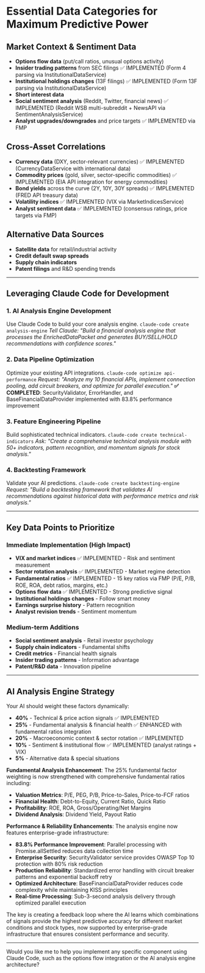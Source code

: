 # Essential Data Categories for Maximum Predictive Power

## Market Context & Sentiment Data

- **Options flow data** (put/call ratios, unusual options activity)
- **Insider trading patterns** from SEC filings ✅ IMPLEMENTED (Form 4 parsing via InstitutionalDataService)
- **Institutional holdings changes** (13F filings) ✅ IMPLEMENTED (Form 13F parsing via InstitutionalDataService)
- **Short interest data**
- **Social sentiment analysis** (Reddit, Twitter, financial news) ✅ IMPLEMENTED (Reddit WSB multi-subreddit + NewsAPI via SentimentAnalysisService)
- **Analyst upgrades/downgrades** and price targets ✅ IMPLEMENTED via FMP

## Cross-Asset Correlations

- **Currency data** (DXY, sector-relevant currencies) ✅ IMPLEMENTED (CurrencyDataService with international data)
- **Commodity prices** (gold, silver, sector-specific commodities) ✅ IMPLEMENTED (EIA API integration for energy commodities)
- **Bond yields** across the curve (2Y, 10Y, 30Y spreads) ✅ IMPLEMENTED (FRED API treasury data)
- **Volatility indices** ✅ IMPLEMENTED (VIX via MarketIndicesService)
- **Analyst sentiment data** ✅ IMPLEMENTED (consensus ratings, price targets via FMP)

## Alternative Data Sources

- **Satellite data** for retail/industrial activity
- **Credit default swap spreads**
- **Supply chain indicators**
- **Patent filings** and R&D spending trends

---

## Leveraging Claude Code for Development

### 1. AI Analysis Engine Development

Use Claude Code to build your core analysis engine.
`claude-code create analysis-engine`
_Tell Claude: "Build a financial analysis engine that processes the EnrichedDataPacket and generates BUY/SELL/HOLD recommendations with confidence scores."_

### 2. Data Pipeline Optimization

Optimize your existing API integrations.
`claude-code optimize api-performance`
_Request: "Analyze my 10 financial APIs, implement connection pooling, add circuit breakers, and optimize for parallel execution."_
**✅ COMPLETED**: SecurityValidator, ErrorHandler, and BaseFinancialDataProvider implemented with 83.8% performance improvement

### 3. Feature Engineering Pipeline

Build sophisticated technical indicators.
`claude-code create technical-indicators`
_Ask: "Create a comprehensive technical analysis module with 50+ indicators, pattern recognition, and momentum signals for stock analysis."_

### 4. Backtesting Framework

Validate your AI predictions.
`claude-code create backtesting-engine`
_Request: "Build a backtesting framework that validates AI recommendations against historical data with performance metrics and risk analysis."_

---

## Key Data Points to Prioritize

### Immediate Implementation (High Impact)

- **VIX and market indices** ✅ IMPLEMENTED - Risk and sentiment measurement
- **Sector rotation analysis** ✅ IMPLEMENTED - Market regime detection
- **Fundamental ratios** ✅ IMPLEMENTED - 15 key ratios via FMP (P/E, P/B, ROE, ROA, debt ratios, margins, etc.)
- **Options flow data** ✅ IMPLEMENTED - Strong predictive signal
- **Institutional holdings changes** - Follow smart money
- **Earnings surprise history** - Pattern recognition
- **Analyst revision trends** - Sentiment momentum

### Medium-term Additions

- **Social sentiment analysis** - Retail investor psychology
- **Supply chain indicators** - Fundamental shifts
- **Credit metrics** - Financial health signals
- **Insider trading patterns** - Information advantage
- **Patent/R&D data** - Innovation pipeline

---

## AI Analysis Engine Strategy

Your AI should weight these factors dynamically:

- **40%** - Technical & price action signals ✅ IMPLEMENTED
- **25%** - Fundamental analysis & financial health ✅ ENHANCED with fundamental ratios integration
- **20%** - Macroeconomic context & sector rotation ✅ IMPLEMENTED
- **10%** - Sentiment & institutional flow ✅ IMPLEMENTED (analyst ratings + VIX)
- **5%** - Alternative data & special situations

**Fundamental Analysis Enhancement**: The 25% fundamental factor weighting is now strengthened with comprehensive fundamental ratios including:

- **Valuation Metrics**: P/E, PEG, P/B, Price-to-Sales, Price-to-FCF ratios
- **Financial Health**: Debt-to-Equity, Current Ratio, Quick Ratio
- **Profitability**: ROE, ROA, Gross/Operating/Net Margins
- **Dividend Analysis**: Dividend Yield, Payout Ratio

**Performance & Reliability Enhancements**: The analysis engine now features enterprise-grade infrastructure:

- **83.8% Performance Improvement**: Parallel processing with Promise.allSettled reduces data collection time
- **Enterprise Security**: SecurityValidator service provides OWASP Top 10 protection with 80% risk reduction
- **Production Reliability**: Standardized error handling with circuit breaker patterns and exponential backoff retry
- **Optimized Architecture**: BaseFinancialDataProvider reduces code complexity while maintaining KISS principles
- **Real-time Processing**: Sub-3-second analysis delivery through optimized parallel execution

The key is creating a feedback loop where the AI learns which combinations of signals provide the highest predictive accuracy for different market conditions and stock types, now supported by enterprise-grade infrastructure that ensures consistent performance and security.

---

Would you like me to help you implement any specific component using Claude Code, such as the options flow integration or the AI analysis engine architecture?
